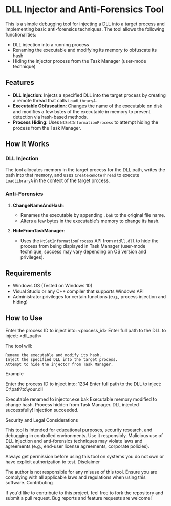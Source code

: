 # DLL Injector and Anti-Forensics Tool

This is a simple debugging tool for injecting a DLL into a target process and implementing basic anti-forensics techniques. The tool allows the following functionalities:
- DLL injection into a running process
- Renaming the executable and modifying its memory to obfuscate its hash
- Hiding the injector process from the Task Manager (user-mode technique)

## Features
- **DLL Injection**: Injects a specified DLL into the target process by creating a remote thread that calls `LoadLibraryA`.
- **Executable Obfuscation**: Changes the name of the executable on disk and modifies a few bytes of the executable in memory to prevent detection via hash-based methods.
- **Process Hiding**: Uses `NtSetInformationProcess` to attempt hiding the process from the Task Manager.

## How It Works

### DLL Injection
The tool allocates memory in the target process for the DLL path, writes the path into that memory, and uses `CreateRemoteThread` to execute `LoadLibraryA` in the context of the target process.

### Anti-Forensics
1. **ChangeNameAndHash**: 
   - Renames the executable by appending `.bak` to the original file name.
   - Alters a few bytes in the executable's memory to change its hash.
   
2. **HideFromTaskManager**: 
   - Uses the `NtSetInformationProcess` API from `ntdll.dll` to hide the process from being displayed in Task Manager (user-mode technique, success may vary depending on OS version and privileges).

## Requirements

- Windows OS (Tested on Windows 10)
- Visual Studio or any C++ compiler that supports Windows API
- Administrator privileges for certain functions (e.g., process injection and hiding)

## How to Use


Enter the process ID to inject into: <process_id>
Enter full path to the DLL to inject: <dll_path>

The tool will:

    Rename the executable and modify its hash.
    Inject the specified DLL into the target process.
    Attempt to hide the injector from Task Manager.

Example


Enter the process ID to inject into: 1234
Enter full path to the DLL to inject: C:\path\to\your.dll

Executable renamed to injector.exe.bak
Executable memory modified to change hash.
Process hidden from Task Manager.
DLL injected successfully!
Injection succeeded.

Security and Legal Considerations

This tool is intended for educational purposes, security research, and debugging in controlled environments. Use it responsibly. Malicious use of DLL injection and anti-forensics techniques may violate laws and agreements (e.g., end-user license agreements, corporate policies).

Always get permission before using this tool on systems you do not own or have explicit authorization to test.
Disclaimer

The author is not responsible for any misuse of this tool. Ensure you are complying with all applicable laws and regulations when using this software.
Contributing

If you'd like to contribute to this project, feel free to fork the repository and submit a pull request. Bug reports and feature requests are welcome!
